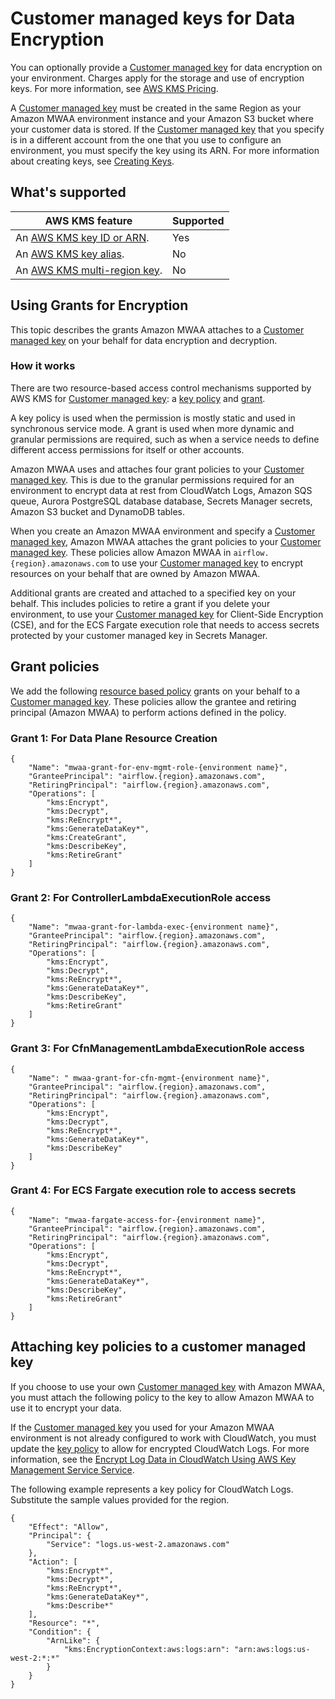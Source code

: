 # Customer managed keys for Data Encryption<a name="custom-keys-certs"></a>

You can optionally provide a  [Customer managed key](https://docs.aws.amazon.com/kms/latest/developerguide/concepts.html#customer-cmk) for data encryption on your environment\. Charges apply for the storage and use of encryption keys\. For more information, see [AWS KMS Pricing](http://aws.amazon.com/kms/pricing/)\.

A  [Customer managed key](https://docs.aws.amazon.com/kms/latest/developerguide/concepts.html#customer-cmk) must be created in the same Region as your Amazon MWAA environment instance and your Amazon S3 bucket where your customer data is stored\. If the  [Customer managed key](https://docs.aws.amazon.com/kms/latest/developerguide/concepts.html#customer-cmk) that you specify is in a different account from the one that you use to configure an environment, you must specify the key using its ARN\. For more information about creating keys, see [Creating Keys](https://docs.aws.amazon.com/kms/latest/developerguide/create-keys.html)\.

## What's supported<a name="custom-keys-grants-support"></a>


| AWS KMS feature | Supported | 
| --- | --- | 
|  An [AWS KMS key ID or ARN](https://docs.aws.amazon.com/kms/latest/developerguide/find-cmk-id-arn.html)\.  |  Yes  | 
|  An [AWS KMS key alias](https://docs.aws.amazon.com/kms/latest/developerguide/kms-alias.html)\.  |  No  | 
|  An [AWS KMS multi\-region key](https://docs.aws.amazon.com/kms/latest/developerguide/multi-region-keys-overview.html)\.  |  No  | 

## Using Grants for Encryption<a name="custom-keys-grants-provide"></a>

This topic describes the grants Amazon MWAA attaches to a  [Customer managed key](https://docs.aws.amazon.com/kms/latest/developerguide/concepts.html#customer-cmk) on your behalf for data encryption and decryption\.

### How it works<a name="custom-keys-certs-grants"></a>

There are two resource\-based access control mechanisms supported by AWS KMS for  [Customer managed key](https://docs.aws.amazon.com/kms/latest/developerguide/concepts.html#customer-cmk): a [key policy](https://docs.aws.amazon.com/kms/latest/developerguide/key-policies.html) and [grant](https://docs.aws.amazon.com/kms/latest/developerguide/grants.html)\.

A key policy is used when the permission is mostly static and used in synchronous service mode\. A grant is used when more dynamic and granular permissions are required, such as when a service needs to define different access permissions for itself or other accounts\.

Amazon MWAA uses and attaches four grant policies to your  [Customer managed key](https://docs.aws.amazon.com/kms/latest/developerguide/concepts.html#customer-cmk)\. This is due to the granular permissions required for an environment to encrypt data at rest from CloudWatch Logs, Amazon SQS queue, Aurora PostgreSQL database database, Secrets Manager secrets, Amazon S3 bucket and DynamoDB tables\.

When you create an Amazon MWAA environment and specify a  [Customer managed key](https://docs.aws.amazon.com/kms/latest/developerguide/concepts.html#customer-cmk), Amazon MWAA attaches the grant policies to your [Customer managed key](https://docs.aws.amazon.com/kms/latest/developerguide/concepts.html#customer-cmk)\. These policies allow Amazon MWAA in `airflow.{region}.amazonaws.com` to use your  [Customer managed key](https://docs.aws.amazon.com/kms/latest/developerguide/concepts.html#customer-cmk) to encrypt resources on your behalf that are owned by Amazon MWAA\. 

Additional grants are created and attached to a specified key on your behalf\. This includes policies to retire a grant if you delete your environment, to use your  [Customer managed key](https://docs.aws.amazon.com/kms/latest/developerguide/concepts.html#customer-cmk) for Client\-Side Encryption \(CSE\), and for the ECS Fargate execution role that needs to access secrets protected by your customer managed key in Secrets Manager\.

## Grant policies<a name="custom-keys-certs-grant-policies"></a>

We add the following [resource based policy](https://docs.aws.amazon.com/IAM/latest/UserGuide/access_policies_identity-vs-resource.html) grants on your behalf to a  [Customer managed key](https://docs.aws.amazon.com/kms/latest/developerguide/concepts.html#customer-cmk)\. These policies allow the grantee and retiring principal \(Amazon MWAA\) to perform actions defined in the policy\.

### Grant 1: For Data Plane Resource Creation<a name="custom-keys-certs-grant-policies-1"></a>

```
{
	"Name": "mwaa-grant-for-env-mgmt-role-{environment name}",
	"GranteePrincipal": "airflow.{region}.amazonaws.com",
	"RetiringPrincipal": "airflow.{region}.amazonaws.com",
	"Operations": [
		"kms:Encrypt",
		"kms:Decrypt",
		"kms:ReEncrypt*",
		"kms:GenerateDataKey*",
		"kms:CreateGrant",
		"kms:DescribeKey",
		"kms:RetireGrant"
	]
}
```

### Grant 2: For ControllerLambdaExecutionRole access<a name="custom-keys-certs-grant-policies-2"></a>

```
{
	"Name": "mwaa-grant-for-lambda-exec-{environment name}",
	"GranteePrincipal": "airflow.{region}.amazonaws.com",
	"RetiringPrincipal": "airflow.{region}.amazonaws.com",
	"Operations": [
		"kms:Encrypt",
		"kms:Decrypt",
		"kms:ReEncrypt*",
		"kms:GenerateDataKey*",
		"kms:DescribeKey",
		"kms:RetireGrant"
	]
}
```

### Grant 3: For CfnManagementLambdaExecutionRole access<a name="custom-keys-certs-grant-policies-3"></a>

```
{
	"Name": " mwaa-grant-for-cfn-mgmt-{environment name}",
	"GranteePrincipal": "airflow.{region}.amazonaws.com",
	"RetiringPrincipal": "airflow.{region}.amazonaws.com",
	"Operations": [
		"kms:Encrypt",
		"kms:Decrypt",
		"kms:ReEncrypt*",
		"kms:GenerateDataKey*",
		"kms:DescribeKey"
	]
}
```

### Grant 4: For ECS Fargate execution role to access secrets<a name="custom-keys-certs-grant-policies-4"></a>

```
{
	"Name": "mwaa-fargate-access-for-{environment name}",
	"GranteePrincipal": "airflow.{region}.amazonaws.com",
	"RetiringPrincipal": "airflow.{region}.amazonaws.com",
	"Operations": [
		"kms:Encrypt",
		"kms:Decrypt",
		"kms:ReEncrypt*",
		"kms:GenerateDataKey*",
		"kms:DescribeKey",
		"kms:RetireGrant"
	]
}
```

## Attaching key policies to a customer managed key<a name="custom-keys-certs-grant-policies-attach"></a>

If you choose to use your own [Customer managed key](https://docs.aws.amazon.com/kms/latest/developerguide/concepts.html#customer-cmk) with Amazon MWAA, you must attach the following policy to the key to allow Amazon MWAA to use it to encrypt your data\. 

If the [Customer managed key](https://docs.aws.amazon.com/kms/latest/developerguide/concepts.html#customer-cmk) you used for your Amazon MWAA environment is not already configured to work with CloudWatch, you must update the [key policy](https://docs.aws.amazon.com/kms/latest/developerguide/key-policies.html) to allow for encrypted CloudWatch Logs\. For more information, see the [Encrypt Log Data in CloudWatch Using AWS Key Management Service Service](https://docs.aws.amazon.com/AmazonCloudWatch/latest/logs/encrypt-log-data-kms.html)\.

The following example represents a key policy for CloudWatch Logs\. Substitute the sample values provided for the region\.

```
{
	"Effect": "Allow",
	"Principal": {
		"Service": "logs.us-west-2.amazonaws.com"
	},
	"Action": [
		"kms:Encrypt*",
		"kms:Decrypt*",
		"kms:ReEncrypt*",
		"kms:GenerateDataKey*",
		"kms:Describe*"
	],
	"Resource": "*",
	"Condition": {
		"ArnLike": {
			"kms:EncryptionContext:aws:logs:arn": "arn:aws:logs:us-west-2:*:*"
		}
	}
}
```
